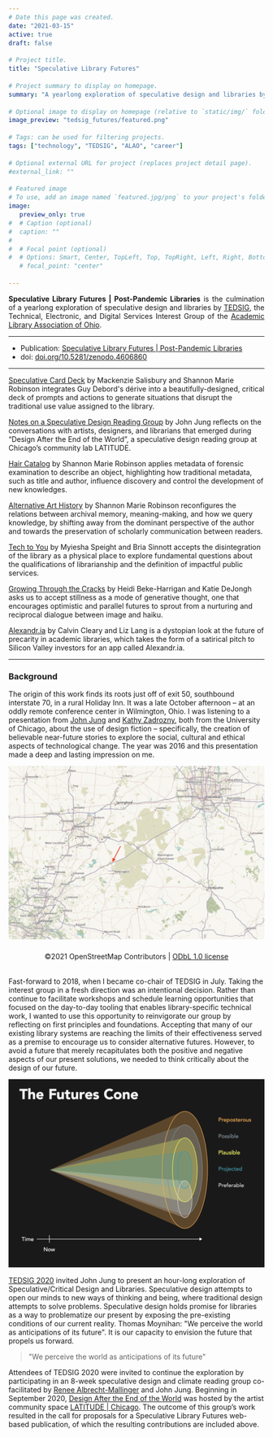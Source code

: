 ```yaml
---
# Date this page was created.
date: "2021-03-15"
active: true
draft: false

# Project title.
title: "Speculative Library Futures"

# Project summary to display on homepage.
summary: "A yearlong exploration of speculative design and libraries by TEDSIG" 

# Optional image to display on homepage (relative to `static/img/` folder).
image_preview: "tedsig_futures/featured.png"

# Tags: can be used for filtering projects.
tags: ["technology", "TEDSIG", "ALAO", "career"]

# Optional external URL for project (replaces project detail page).
#external_link: ""

# Featured image
# To use, add an image named `featured.jpg/png` to your project's folder.
image:
   preview_only: true
#  # Caption (optional)
#  caption: ""
#
#  # Focal point (optional)
#  # Options: Smart, Center, TopLeft, Top, TopRight, Left, Right, BottomLeft, #Bottom, BottomRight
   # focal_point: "center"

---
```


<div>
  <p style="text-align: justify;">
    <strong>Speculative Library Futures | Post-Pandemic Libraries</strong> is the culmination of a yearlong exploration of speculative design and libraries by <a href="https://www.alaoweb.org/igs/tedsig/index.html/">TEDSIG</a>, the Technical, Electronic, and Digital Services Interest Group of the <a href="https://www.alaoweb.org/">Academic Library Association of Ohio</a>.
  </p>
</div>


<hr/>

- Publication: [Speculative Library Futures | Post-Pandemic Libraries](https://futures.alaoweb.org)
- doi: [doi.org/10.5281/zenodo.4606860](http://doi.org/10.5281/zenodo.4606860)

<hr/>


<!-- Article Teasers -->

[Speculative Card Deck](https://futures.alaoweb.org/speculative-deck.html/) by Mackenzie Salisbury and Shannon Marie Robinson integrates Guy Debord's dérive into a beautifully-designed, critical deck of prompts and actions to generate situations that disrupt the traditional use value assigned to the library.

[Notes on a Speculative Design Reading Group](https://futures.alaoweb.org/notes-on-a-speculative-design-reading-group.html/) by John Jung reflects on the conversations with artists, designers, and librarians that emerged during “Design After the End of the World”, a speculative design reading group at Chicago’s community lab LATITUDE.

[Hair Catalog](https://futures.alaoweb.org/hair-catalog.html/) by Shannon Marie Robinson applies metadata of forensic examination to describe an object, highlighting how traditional metadata, such as title and author, influence discovery and control the development of new knowledges.

[Alternative Art History](https://futures.alaoweb.org/alternative-art-history.html/) by Shannon Marie Robinson reconfigures the relations between archival memory, meaning-making, and how we query knowledge, by shifting away from the dominant perspective of the author and towards the preservation of scholarly communication between readers.

[Tech to You](https://futures.alaoweb.org/tech-to-you.html/) by Myiesha Speight and Bria Sinnott accepts the disintegration of the library as a physical place to explore fundamental questions about the qualifications of librarianship and the definition of impactful public services.

[Growing Through the Cracks](https://futures.alaoweb.org/growing-through-the-cracks.html/) by Heidi Beke-Harrigan and Katie DeJongh asks us to accept stillness as a mode of generative thought, one that encourages optimistic and parallel futures to sprout from a nurturing and reciprocal dialogue between image and haiku.

[Alexandr.ia](https://futures.alaoweb.org/alexandria.html/) by Calvin Cleary and Liz Lang is a dystopian look at the future of precarity in academic libraries, which takes the form of a satirical pitch to Silicon Valley investors for an app called Alexandr.ia.

<!-- Article Teasers -->

<hr>

### Background

The origin of this work finds its roots just off of exit 50, southbound interstate 70, in a rural Holiday Inn. It was a late October afternoon – at an oddly remote conference center in Wilmington, Ohio.  I was listening to a presentation from [John Jung](https://johnjung.us/) and [Kathy Zadrozny](https://kzadrozny.com/), both from the University of Chicago, about the use of design fiction – specifically, the creation of believable near-future stories to explore the social, cultural and ethical aspects of technological change. The year was 2016 and this presentation made a deep and lasting impression on me.

<div>
  <img style="margin-bottom: .5rem;" src="alao2016_map.png" alt="open street map aerial view of ohio with an arrow pointing to exit 50">
  <p style="text-align: center; margin-bottom: 2rem; font-size: 14px;">©2021 OpenStreetMap Contributors | <a href="https://opendatacommons.org/licenses/odbl/summary/">ODbL 1.0 license</a>
</div>

Fast-forward to 2018, when I became co-chair of TEDSIG in July. Taking the interest group in a fresh direction was an intentional decision. Rather than continue to facilitate workshops and schedule learning opportunities that focused on the day-to-day tooling that enables library-specific technical work, I wanted to use this opportunity to reinvigorate our group by reflecting on first principles and foundations. Accepting that many of our existing library systems are reaching the limits of their effectiveness served as a premise to encourage us to consider alternative futures. However, to avoid a future that merely recapitulates both the positive and negative aspects of our present solutions, we needed to think critically about the design of our future.

![diagram of the future cones](futures_cone.png)

[TEDSIG 2020](https://tedsig.alaoweb.org/) invited John Jung to present an hour-long exploration of Speculative/Critical Design and Libraries. Speculative design attempts to open our minds to new ways of thinking and being, where traditional design attempts to solve problems. Speculative design holds promise for libraries as a way to problematize our present by exposing the pre-existing conditions of our current reality. Thomas Moynihan: "We perceive the world as anticipations of its future". It is our capacity to envision the future that propels us forward.

> "We perceive the world as anticipations of its future"

Attendees of TEDSIG 2020 were invited to continue the exploration by participating in an 8-week speculative design and climate reading group co-facilitated by [Renee Albrecht-Mallinger](http://www.reneelynn.com/) and John Jung. Beginning in September 2020, [Design After the End of the World](https://dzoladz.github.io/2020-reading-group/) was hosted by the artist community space [LATITUDE \| Chicago](https://www.latitudechicago.org/). The outcome of this group’s work resulted in the call for proposals for a Speculative Library Futures web-based publication, of which the resulting contributions are included above.
